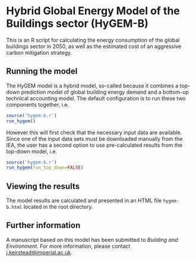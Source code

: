 # Hybrid Global Energy Model of the Buildings sector (HyGEM-B)

This is an R script for calculating the energy consumption of the global buildings sector in 2050, as well as the estimated cost of an aggressive carbon mitigation strategy.  

## Running the model

The HyGEM model is a hybrid model, so-called because it combines a top-down prediction model of global building energy demand and a bottom-up technical accounting model.  The default configuration is to run these two components together, i.e.

```r
source('hygem-b.r')
run_hygem()
```

However this will first check that the necessary input data are available.  Since one of the input data sets must be downloaded manually from the IEA, the user has a second option to use pre-calculated results from the top-down model, i.e.

```r 
source('hygem-b.r')
run_hygem(run_top_down=FALSE)
```

## Viewing the results

The model results are calculated and presented in an HTML file `hygem-b.html` located in the root directory.


## Further information

A manuscript based on this model has been submitted to _Building and Environment_.  For more information, please contact [j.keirstead@imperial.ac.uk](mailto:j.keirstead@imperial.ac.uk).
